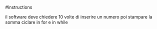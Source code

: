 #instructions

il software deve chiedere 10 volte di inserire un numero
poi stampare la somma
ciclare in for e in while